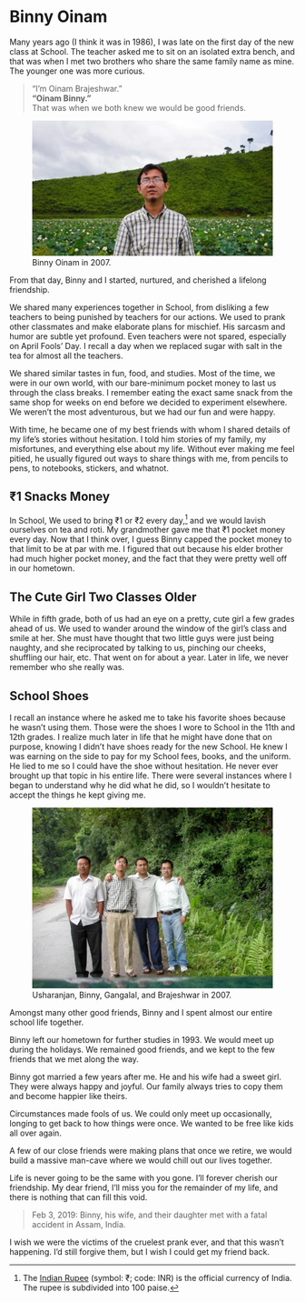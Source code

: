 # Binny Oinam

Many years ago (I think it was in 1986), I was late on the first day of the new class at School. The teacher asked me to sit on an isolated extra bench, and that was when I met two brothers who share the same family name as mine. The younger one was more curious.

> “I’m Oinam Brajeshwar.”\
> **“Oinam Binny.”**\
> That was when we both knew we would be good friends.

<figure class="large">
	<img src="/static/2020/binny-oinam-in-2007.webp" alt="Binny Oinam in 2007" loading="lazy">
	<figcaption>
		Binny Oinam in 2007.
	</figcaption>
</figure>

From that day, Binny and I started, nurtured, and cherished a lifelong friendship.

We shared many experiences together in School, from disliking a few teachers to being punished by teachers for our actions. We used to prank other classmates and make elaborate plans for mischief. His sarcasm and humor are subtle yet profound. Even teachers were not spared, especially on April Fools’ Day. I recall a day when we replaced sugar with salt in the tea for almost all the teachers.

We shared similar tastes in fun, food, and studies. Most of the time, we were in our own world, with our bare-minimum pocket money to last us through the class breaks. I remember eating the exact same snack from the same shop for weeks on end before we decided to experiment elsewhere. We weren’t the most adventurous, but we had our fun and were happy.

With time, he became one of my best friends with whom I shared details of my life’s stories without hesitation. I told him stories of my family, my misfortunes, and everything else about my life. Without ever making me feel pitied, he usually figured out ways to share things with me, from pencils to pens, to notebooks, stickers, and whatnot.

## ₹1 Snacks Money

In School, We used to bring ₹1 or ₹2 every day,[^INR] and we would lavish ourselves on tea and roti. My grandmother gave me that ₹1 pocket money every day. Now that I think over, I guess Binny capped the pocket money to that limit to be at par with me. I figured that out because his elder brother had much higher pocket money, and the fact that they were pretty well off in our hometown.

## The Cute Girl Two Classes Older

While in fifth grade, both of us had an eye on a pretty, cute girl a few grades ahead of us. We used to wander around the window of the girl’s class and smile at her. She must have thought that two little guys were just being naughty, and she reciprocated by talking to us, pinching our cheeks, shuffling our hair, etc. That went on for about a year. Later in life, we never remember who she really was.

## School Shoes

I recall an instance where he asked me to take his favorite shoes because he wasn’t using them. Those were the shoes I wore to School in the 11th and 12th grades. I realize much later in life that he might have done that on purpose, knowing I didn’t have shoes ready for the new School. He knew I was earning on the side to pay for my School fees, books, and the uniform. He lied to me so I could have the shoe without hesitation. He never ever brought up that topic in his entire life. There were several instances where I began to understand why he did what he did, so I wouldn’t hesitate to accept the things he kept giving me.

<figure class="large">
	<img src="/static/2020/binny-brajeshwar-gangalal-usharanjan-in-2007.webp" alt="Usharanjan, Binny, Gangalal, and Brajeshwar in 2007." loading="lazy">
	<figcaption>
		Usharanjan, Binny, Gangalal, and Brajeshwar in 2007.		
	</figcaption>
</figure>

Amongst many other good friends, Binny and I spent almost our entire school life together.

Binny left our hometown for further studies in 1993. We would meet up during the holidays. We remained good friends, and we kept to the few friends that we met along the way.

Binny got married a few years after me. He and his wife had a sweet girl. They were always happy and joyful. Our family always tries to copy them and become happier like theirs.

Circumstances made fools of us. We could only meet up occasionally, longing to get back to how things were once. We wanted to be free like kids all over again.

A few of our close friends were making plans that once we retire, we would build a massive man-cave where we would chill out our lives together.

Life is never going to be the same with you gone. I’ll forever cherish our friendship. My dear friend, I’ll miss you for the remainder of my life, and there is nothing that can fill this void.

> Feb 3, 2019: Binny, his wife, and their daughter met with a fatal accident in Assam, India.

I wish we were the victims of the cruelest prank ever, and that this wasn’t happening. I’d still forgive them, but I wish I could get my friend back.


[^INR]: The [Indian Rupee](https://en.wikipedia.org/wiki/Indian_rupee) (symbol: ₹; code: INR) is the official currency of India. The rupee is subdivided into 100 paise.